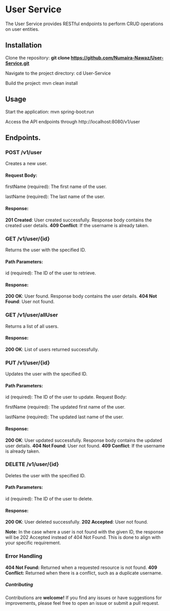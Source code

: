 # **User Service**
The User Service provides RESTful endpoints to perform CRUD operations on user entities.

## **Installation**
Clone the repository: **git clone https://github.com/Numaira-Nawaz/User-Service.git**

Navigate to the project directory: cd User-Service

Build the project: mvn clean install

## **Usage**

Start the application: mvn spring-boot:run

Access the API endpoints through http://localhost:8080/v1/user

## **Endpoints.**

### **POST /v1/user**
Creates a new user.

#### Request Body:
firstName (required): The first name of the user.

lastName (required): The last name of the user.

#### Response:

**201 Created**: User created successfully. Response body contains the created user details.
**409 Conflict**: If the username is already taken.

### **GET /v1/user/{id}**
Returns the user with the specified ID.

#### Path Parameters:
id (required): The ID of the user to retrieve.
#### Response:

**200 OK**: User found. Response body contains the user details.
**404 Not Found**: User not found.

### **GET /v1/user/allUser**
Returns a list of all users.

#### Response:

**200 OK**: List of users returned successfully.

### **PUT /v1/user/{id}**
Updates the user with the specified ID.

#### Path Parameters:

id (required): The ID of the user to update.
Request Body:

firstName (required): The updated first name of the user.

lastName (required): The updated last name of the user.

#### Response:

**200 OK**: User updated successfully. Response body contains the updated user details.
**404 Not Found**: User not found.
**409 Conflict**: If the username is already taken.

### **DELETE /v1/user/{id}**
Deletes the user with the specified ID.

#### Path Parameters:

id (required): The ID of the user to delete.
#### Response:

**200 OK**: User deleted successfully.
**202 Accepted**: User not found.

**Note:** In the case where a user is not found with the given ID, the response will be 202 Accepted instead of 404 Not Found. This is done to align with your specific requirement.

### **Error Handling**
**404 Not Found:** Returned when a requested resource is not found.
**409 Conflict:** Returned when there is a conflict, such as a duplicate username.

##### **Contributing**
Contributions are **welcome!** If you find any issues or have suggestions for improvements, please feel free to open an issue or submit a pull request.

